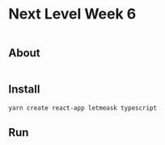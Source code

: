 # Next Level Week 6

````
````

## About

````
````

## Install

````
yarn create react-app letmeask typescript
````

## Run

````
````